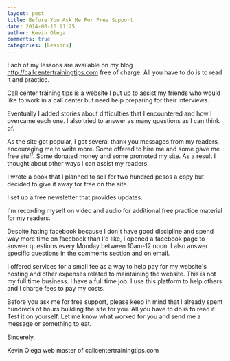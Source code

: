 ```yaml
---
layout: post
title: Before You Ask Me For Free Support
date: 2014-06-10 11:25
author: Kevin Olega
comments: true
categories: [Lessons]
---
```

Each of my lessons are available on my blog http://callcentertrainingtips.com free of charge. All you have to do is to read it and practice.

Call center training tips is a website I put up to assist my friends who would like to work in a call center but need help preparing for their interviews.

Eventually I added stories about difficulties that I encountered and how I overcame each one. I also tried to answer as many questions as I can think of.

As the site got popular, I got several thank you messages from my readers, encouraging me to write  more. Some offered to hire me and some gave me free stuff. Some donated money and some promoted my site. As a result I thought about other ways I can assist my readers.

I wrote a book that I planned to sell for two hundred pesos a copy but decided to give it away for free on the site.

I set up a free newsletter that provides updates.

I'm recording myself on video  and audio for additional free practice material for my readers.

Despite hating facebook because I don't have good discipline and spend way more time on facebook than I'd like, I opened a facebook page to answer questions every Monday between 10am-12 noon. I also answer specific questions in the comments section and on email.

I offered services for a small fee as a way to help pay for my website's hosting and other expenses related to maintaining the website. This is not my full time business. I have a full time job. I use this platform to help others and I charge fees to pay my costs.

Before you ask me for free support, please keep in mind that I already spent hundreds of hours building the site for you. All you have to do is to read it. Test it on yourself. Let me know what worked for you and send me a message or something to eat.

Sincerely,

Kevin Olega web master of callcentertrainingtips.com
